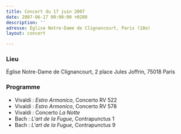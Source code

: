 ```yaml
---
title: Concert du 17 juin 2007
date: 2007-06-17 00:00:00 +0200
description: ''
adresse: Église Notre-Dame de Clignancourt, Paris (18e)
layout: concert

---
```

### Lieu

Église Notre-Dame de Clignancourt, 2 place Jules Joffrin, 75018 Paris

### Programme

* Vivaldi : _Estro Armonico_, Concerto RV 522
* Vivaldi : _Estro Armonico_, Concerto RV 578
* Vivaldi : Concerto _La Notte_
* Bach : _L'art de la Fugue_, Contrapunctus 1
* Bach : _L'art de la Fugue_, Contrapunctus 9